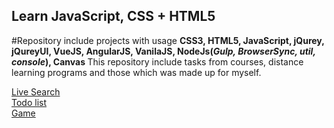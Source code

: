 ## Learn JavaScript, CSS + HTML5
#Repository include projects with usage <b>CSS3, HTML5, JavaScript, jQurey, jQureyUI, VueJS, AngularJS, VanilaJS, NodeJs(<i>Gulp, BrowserSync, util, console</i>), Canvas </b>
This repository include tasks from courses, distance learning programs and those which was made up for myself.

<a href="https://grinzzly.github.io/Learning/LiveSearch/" target="_blank">Live Search</a><br>
<a href="https://grinzzly.github.io/Learning/ToDoList/" target="_blank">Todo list</a><br>
<a href="https://grinzzly.github.io/Learning/Game/" target="_blank">Game</a><br>
